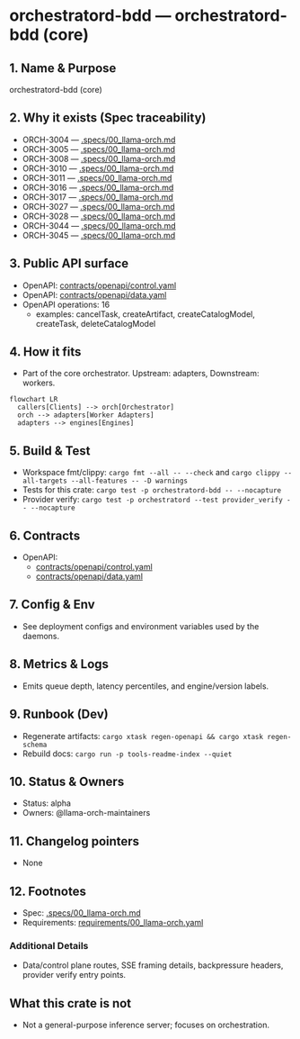 # orchestratord-bdd — orchestratord-bdd (core)

## 1. Name & Purpose

orchestratord-bdd (core)

## 2. Why it exists (Spec traceability)

- ORCH-3004 — [.specs/00_llama-orch.md](../../../.specs/00_llama-orch.md#orch-3004)
- ORCH-3005 — [.specs/00_llama-orch.md](../../../.specs/00_llama-orch.md#orch-3005)
- ORCH-3008 — [.specs/00_llama-orch.md](../../../.specs/00_llama-orch.md#orch-3008)
- ORCH-3010 — [.specs/00_llama-orch.md](../../../.specs/00_llama-orch.md#orch-3010)
- ORCH-3011 — [.specs/00_llama-orch.md](../../../.specs/00_llama-orch.md#orch-3011)
- ORCH-3016 — [.specs/00_llama-orch.md](../../../.specs/00_llama-orch.md#orch-3016)
- ORCH-3017 — [.specs/00_llama-orch.md](../../../.specs/00_llama-orch.md#orch-3017)
- ORCH-3027 — [.specs/00_llama-orch.md](../../../.specs/00_llama-orch.md#orch-3027)
- ORCH-3028 — [.specs/00_llama-orch.md](../../../.specs/00_llama-orch.md#orch-3028)
- ORCH-3044 — [.specs/00_llama-orch.md](../../../.specs/00_llama-orch.md#orch-3044)
- ORCH-3045 — [.specs/00_llama-orch.md](../../../.specs/00_llama-orch.md#orch-3045)


## 3. Public API surface

- OpenAPI: [contracts/openapi/control.yaml](../../../contracts/openapi/control.yaml)
- OpenAPI: [contracts/openapi/data.yaml](../../../contracts/openapi/data.yaml)
- OpenAPI operations: 16
  - examples: cancelTask, createArtifact, createCatalogModel, createTask, deleteCatalogModel


## 4. How it fits

- Part of the core orchestrator. Upstream: adapters, Downstream: workers.

```mermaid
flowchart LR
  callers[Clients] --> orch[Orchestrator]
  orch --> adapters[Worker Adapters]
  adapters --> engines[Engines]
```

## 5. Build & Test

- Workspace fmt/clippy: `cargo fmt --all -- --check` and `cargo clippy --all-targets --all-features
-- -D warnings`
- Tests for this crate: `cargo test -p orchestratord-bdd -- --nocapture`
- Provider verify: `cargo test -p orchestratord --test provider_verify -- --nocapture`


## 6. Contracts

- OpenAPI:
  - [contracts/openapi/control.yaml](../../../contracts/openapi/control.yaml)
  - [contracts/openapi/data.yaml](../../../contracts/openapi/data.yaml)


## 7. Config & Env

- See deployment configs and environment variables used by the daemons.

## 8. Metrics & Logs

- Emits queue depth, latency percentiles, and engine/version labels.

## 9. Runbook (Dev)

- Regenerate artifacts: `cargo xtask regen-openapi && cargo xtask regen-schema`
- Rebuild docs: `cargo run -p tools-readme-index --quiet`


## 10. Status & Owners

- Status: alpha
- Owners: @llama-orch-maintainers

## 11. Changelog pointers

- None

## 12. Footnotes

- Spec: [.specs/00_llama-orch.md](../../../.specs/00_llama-orch.md)
- Requirements: [requirements/00_llama-orch.yaml](../../../requirements/00_llama-orch.yaml)

### Additional Details
- Data/control plane routes, SSE framing details, backpressure headers, provider verify entry
points.


## What this crate is not

- Not a general-purpose inference server; focuses on orchestration.
